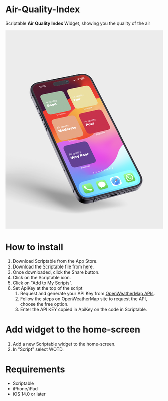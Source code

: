 # Air-Quality-Index
Scriptable **Air Quality Index** Widget, showing you the quality of the air

![](https://github.com/ElCoti/Air-Quality-Index/blob/5554812bcb7863bc6b7ec2c1b8a7434d37dd589d/AqiMockup.png)

# How to install
1. Download Scriptable from the App Store.
2. Download the Scriptable file from [here](https://github.com/ElCoti/Word-Of-The-Day/blob/378320ee76ed91260903148b0f2346454c3538c2/Word%20of%20the%20Day.js).
3. Once downloaded, click the Share button.
4. Click on the Scriptable icon.
5. Click on "Add to My Scripts".
6. Set ApiKey at the top of the script
   1. Request and generate your API Key from [OpenWeatherMap APIs](https://openweathermap.org/price#weather).
   2. Follow the steps on OpenWeatherMap site to request the API, choose the free option.
   3. Enter the API KEY copied in ApiKey on the code in Scriptable.

# Add widget to the home-screen
1. Add a new Scriptable widget to the home-screen.
2. In "Script" select WOTD.

# Requirements
- Scriptable
- iPhone/iPad
- iOS 14.0 or later

